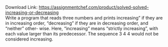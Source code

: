Download Link: https://assignmentchef.com/product/solved-solved-increasing-or-decreasing
<br>
Write a program that reads three numbers and prints increasing” if they are in increasing order, “decreasing” if they are in decreasing order, and “neither” other- wise. Here, “increasing” means “strictly increasing”, with each value larger than its predecessor. The sequence 3 4 4 would not be considered increasing.